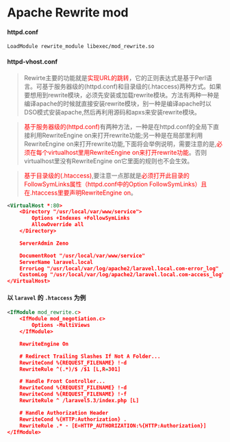 # Apache Rewrite mod


#### httpd.conf
`LoadModule rewrite_module libexec/mod_rewrite.so`

#### httpd-vhost.conf

> Rewirte主要的功能就是<font color='red'>实现URL的跳转</font>，它的正则表达式是基于Perl语言。可基于服务器级的(httpd.conf)和目录级的(.htaccess)两种方式。如果要想用到rewrite模块，必须先安装或加载rewrite模块。方法有两种一种是编译apache的时候就直接安装rewrite模块，别一种是编译apache时以DSO模式安装apache,然后再利用源码和apxs来安装rewrite模块。

> <font color='red'>基于服务器级的(httpd.conf)</font>有两种方法，一种是在httpd.conf的全局下直接利用RewriteEngine on来打开rewrite功能;另一种是在局部里利用RewriteEngine on来打开rewrite功能,下面将会举例说明，需要注意的是,<font color='red'>必须在每个virtualhost里用RewriteEngine on来打开rewrite功能</font>。否则virtualhost里没有RewriteEngine on它里面的规则也不会生效。

> <font color='red'>基于目录级的(.htaccess)</font>,要注意一点那就是<font color='red'>必须打开此目录的FollowSymLinks属性（httpd.conf中的Option FollowSymLinks）且在.htaccess里要声明RewriteEngine on</font>。


```xml
<VirtualHost *:80>
    <Directory "/usr/local/var/www/service">
        Options +Indexes +FollowSymLinks
        AllowOverride all
    </Directory>

    ServerAdmin Zeno

    DocumentRoot "/usr/local/var/www/service"
    ServerName laravel.local
    ErrorLog "/usr/local/var/log/apache2/laravel.local.com-error_log"
    CustomLog "/usr/local/var/log/apache2/laravel.local.com-access_log" common
</VirtualHost>
```

#### 以 `laravel` 的 `.htaccess` 为例

```xml
<IfModule mod_rewrite.c>
    <IfModule mod_negotiation.c>
        Options -MultiViews
    </IfModule>

    RewriteEngine On

    # Redirect Trailing Slashes If Not A Folder...
    RewriteCond %{REQUEST_FILENAME} !-d 
    RewriteRule ^(.*)/$ /$1 [L,R=301]

    # Handle Front Controller...
    RewriteCond %{REQUEST_FILENAME} !-d 
    RewriteCond %{REQUEST_FILENAME} !-f 
    RewriteRule ^ /laravel5.3/index.php [L] 

    # Handle Authorization Header
    RewriteCond %{HTTP:Authorization} .
    RewriteRule .* - [E=HTTP_AUTHORIZATION:%{HTTP:Authorization}]
</IfModule>
```